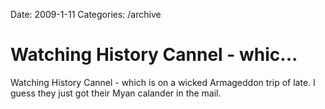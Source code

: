 Date: 2009-1-11
Categories: /archive

# Watching History Cannel - whic...

Watching History Cannel - which is on a wicked Armageddon trip of late. I guess they just got their Myan calander in the mail.
